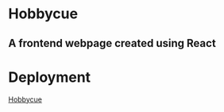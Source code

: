 # Hobbycue

## A frontend webpage created using React

# Deployment

[Hobbycue](https://idyllic-empanada-b2bd7c.netlify.app/)
